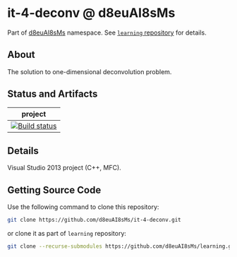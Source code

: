 # it-4-deconv @ d8euAI8sMs

Part of [d8euAI8sMs](https://github.com/d8euAI8sMs) namespace. See [`learning` repository](https://github.com/d8euAI8sMs/learning) for details.

## About

The solution to one-dimensional deconvolution problem.

## Status and Artifacts

| project |
| ------- |
| [![Build status](https://ci.appveyor.com/api/projects/status/tjt3h44ygxir0rat?svg=true)](https://ci.appveyor.com/project/kalaider/it-4-deconv/build/artifacts) |

## Details

Visual Studio 2013 project (C++, MFC).

## Getting Source Code

Use the following command to clone this repository:

```sh
git clone https://github.com/d8euAI8sMs/it-4-deconv.git
```

or clone it as part of `learning` repository:

```sh
git clone --recurse-submodules https://github.com/d8euAI8sMs/learning.git
```
